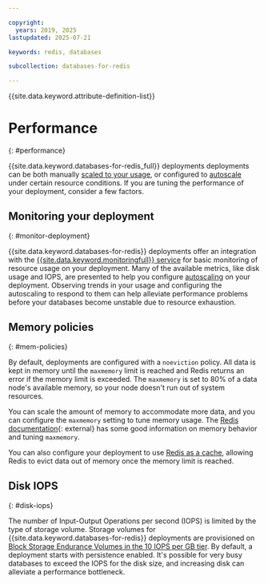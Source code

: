```yaml
---

copyright:
  years: 2019, 2025
lastupdated: 2025-07-21

keywords: redis, databases

subcollection: databases-for-redis

---
```


{{site.data.keyword.attribute-definition-list}}

# Performance
{: #performance}

{{site.data.keyword.databases-for-redis_full}} deployments deployments can be both manually [scaled to your usage](/docs/databases-for-redis?topic=databases-for-redis-resources-scaling), or configured to [autoscale](/docs/databases-for-redis?topic=databases-for-redis-autoscaling) under certain resource conditions. If you are tuning the performance of your deployment, consider a few factors.

## Monitoring your deployment
{: #monitor-deployment}

{{site.data.keyword.databases-for-redis}} deployments offer an integration with the [{{site.data.keyword.monitoringfull}} service](/docs/databases-for-redis?topic=databases-for-redis-monitoring) for basic monitoring of resource usage on your deployment. Many of the available metrics, like disk usage and IOPS, are presented to help you configure [autoscaling](/docs/databases-for-redis?topic=databases-for-redis-autoscaling) on your deployment. Observing trends in your usage and configuring the autoscaling to respond to them can help alleviate performance problems before your databases become unstable due to resource exhaustion.

## Memory policies
{: #mem-policies}

By default, deployments are configured with a `noeviction` policy. All data is kept in memory until the `maxmemory` limit is reached and Redis returns an error if the memory limit is exceeded. The `maxmemory` is set to 80% of a data node's available memory, so your node doesn't run out of system resources. 

You can scale the amount of memory to accommodate more data, and you can configure the `maxmemory` setting to tune memory usage. The [Redis documentation](https://redis.io/topics/memory-optimization#memory-allocation){: external} has some good information on memory behavior and tuning `maxmemory`.

You can also configure your deployment to use [Redis as a cache](/docs/databases-for-redis?topic=databases-for-redis-redis-cache), allowing Redis to evict data out of memory once the memory limit is reached. 

## Disk IOPS
{: #disk-iops}

The number of Input-Output Operations per second (IOPS) is limited by the type of storage volume. Storage volumes for {{site.data.keyword.databases-for-redis}} deployments are provisioned on [Block Storage Endurance Volumes in the 10 IOPS per GB tier](/docs/BlockStorage?topic=BlockStorage-orderingBlockStorage). By default, a deployment starts with persistence enabled. It's possible for very busy databases to exceed the IOPS for the disk size, and increasing disk can alleviate a performance bottleneck. 

